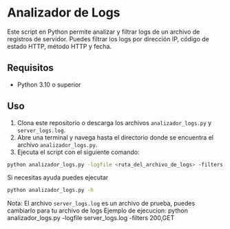 # Analizador de Logs

Este script en Python permite analizar y filtrar logs de un archivo de registros de servidor. Puedes filtrar los logs por dirección IP, código de estado HTTP, método HTTP y fecha.

## Requisitos

- Python 3.10 o superior 

## Uso

1. Clona este repositorio o descarga los archivos `analizador_logs.py` y `server_logs.log`.
2. Abre una terminal y navega hasta el directorio donde se encuentra el archivo `analizador_logs.py`.
3. Ejecuta el script con el siguiente comando:

```sh
python analizador_logs.py -logfile <ruta_del_archivo_de_logs> -filters <filtros>
```
Si necesitas ayuda puedes ejecutar
```sh
python analizador_logs.py -h
```
Nota: El archivo `server_logs.log` es un archivo de prueba, puedes cambiarlo para tu archivo de logs
Ejemplo de ejecucion: python analizador_logs.py -logfile server_logs.log -filters 200,GET 